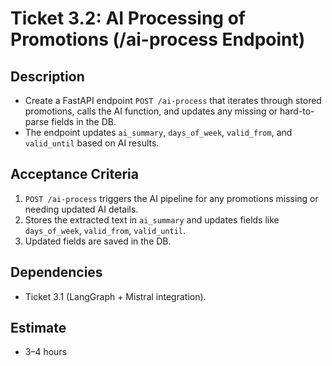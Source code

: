 # Ticket 3.2: AI Processing of Promotions (/ai-process Endpoint)

## Description

- Create a FastAPI endpoint `POST /ai-process` that iterates through stored promotions, calls the AI function, and updates any missing or hard-to-parse fields in the DB.
- The endpoint updates `ai_summary`, `days_of_week`, `valid_from`, and `valid_until` based on AI results.

## Acceptance Criteria

1. `POST /ai-process` triggers the AI pipeline for any promotions missing or needing updated AI details.
2. Stores the extracted text in `ai_summary` and updates fields like `days_of_week`, `valid_from`, `valid_until`.
3. Updated fields are saved in the DB.

## Dependencies

- Ticket 3.1 (LangGraph + Mistral integration).

## Estimate

- 3–4 hours
